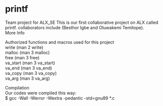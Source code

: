 # printf
Team project for ALX_SE
This is our first collaborative project on ALX called printf. collaborators include (Besthor Igbe and Oluwakemi Temitope).                                                                                                                                                  
More Info                                                                                                                             

Authorized functions and macros used for this project                                                                                                                                                                                                                       
write (man 2 write)                                                                                                                   
malloc (man 3 malloc)                                                                                                                                                                                                                                                       
free (man 3 free)                                                                                                                                                                                                                                                           
va_start (man 3 va_start)                                                                                                                                                                                                                                                   
va_end (man 3 va_end)                                                                                                                                                                                                                                                       
va_copy (man 3 va_copy)                                                                                                                                                                                                                                                    
va_arg (man 3 va_arg)                                                                                                                                                                                                                                                       

Compilation                                                                                                                                                                                                                                                               
Our codes were compiled this way:                                                                                                                                                                                                                                           
$ gcc -Wall -Werror -Wextra -pedantic -std=gnu89 *.c   
